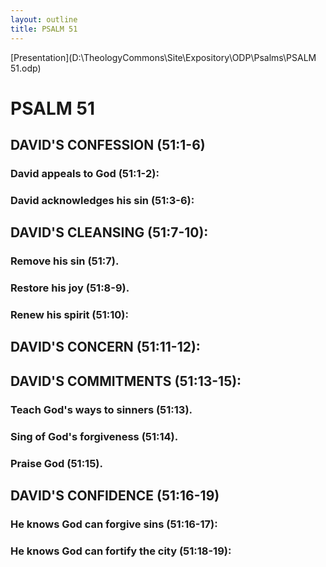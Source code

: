 ```yaml
---
layout: outline
title: PSALM 51
---
```

[Presentation](D:\TheologyCommons\Site\Expository\ODP\Psalms\PSALM 51.odp)
# PSALM 51 
## DAVID\'S CONFESSION (51:1-6) 
###  David appeals to God (51:1-2): 
###  David acknowledges his sin (51:3-6): 
## DAVID\'S CLEANSING (51:7-10): 
###  Remove his sin (51:7). 
###  Restore his joy (51:8-9). 
###  Renew his spirit (51:10): 
## DAVID\'S CONCERN (51:11-12): 
## DAVID\'S COMMITMENTS (51:13-15): 
###  Teach God\'s ways to sinners (51:13). 
###  Sing of God\'s forgiveness (51:14). 
###  Praise God (51:15). 
## DAVID\'S CONFIDENCE (51:16-19) 
###  He knows God can forgive sins (51:16-17): 
###  He knows God can fortify the city (51:18-19): 
